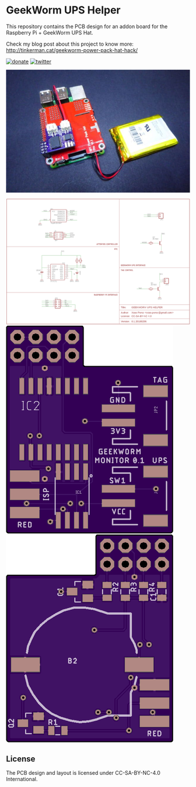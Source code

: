# GeekWorm UPS Helper

This repository contains the PCB design for an addon board for the Raspberry Pi + GeekWorm UPS Hat.

Check my blog post about this project to know more: http://tinkerman.cat/geekworm-power-pack-hat-hack/


[![donate](https://img.shields.io/badge/donate-PayPal-blue.svg)](https://www.paypal.com/cgi-bin/webscr?cmd=_donations&business=xose%2eperez%40gmail%2ecom&lc=US&no_note=0&currency_code=EUR&bn=PP%2dDonationsBF%3abtn_donate_LG%2egif%3aNonHostedGuest)
[![twitter](https://img.shields.io/twitter/follow/xoseperez.svg?style=social)](https://twitter.com/intent/follow?screen_name=xoseperez)

![Image](images/20180315_141353s.jpg)

![Image](images/geekworm-monitor-0.1-schematic.png)
![Image](images/geekworm-monitor-0.1-layout-top.png)
![Image](images/geekworm-monitor-0.1-layout-bottom.png)

## License

The PCB design and layout is licensed under CC-SA-BY-NC-4.0 International.
